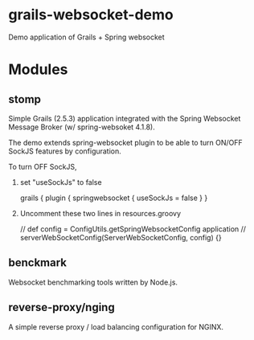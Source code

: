 # grails-websocket-demo
Demo application of Grails + Spring websocket
# Modules
## stomp
Simple Grails (2.5.3) application integrated with the Spring Websocket Message Broker (w/ spring-websoket 4.1.8).

The demo extends spring-websocket plugin to be able to turn ON/OFF SockJS features by configuration.

To turn OFF SockJS,
 1. set "useSockJs" to false

 
    grails {
        plugin {
        springwebsocket {
            useSockJs = false
        }
    }

 2. Uncomment these two lines in resources.groovy
 
 
     // def config = ConfigUtils.getSpringWebsocketConfig application
     // serverWebSocketConfig(ServerWebSocketConfig, config) {}

## benckmark
Websocket benchmarking tools written by Node.js.

## reverse-proxy/nging
A simple reverse proxy / load balancing configuration for NGINX.

